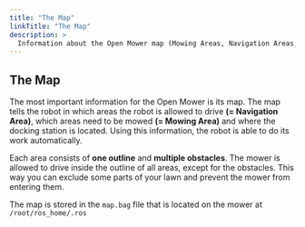 ```yaml
---
title: "The Map"
linkTitle: "The Map"
description: >
  Information about the Open Mower map (Mowing Areas, Navigation Areas, Docking Point).
---
```


## The Map

The most important information for the Open Mower is its map. The map tells the robot in which areas the robot is allowed to drive **(= Navigation Area)**, which areas need to be mowed **(= Mowing Area)** and where the docking station is located. Using this information, the robot is able to do its work automatically.

Each area consists of **one outline** and **multiple obstacles**. The mower is allowed to drive inside the outline of all areas, except for the obstacles. This way you can exclude some parts of your lawn and prevent the mower from entering them.

The map is stored in the `map.bag` file that is located on the mower at `/root/ros_home/.ros`
